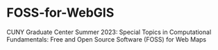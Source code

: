 # FOSS-for-WebGIS
CUNY Graduate Center Summer 2023: Special Topics in Computational Fundamentals: Free and Open Source Software (FOSS) for Web Maps

